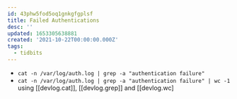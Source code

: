 ```yaml
---
id: 43phw5fod5oq1gnkgfgplsf
title: Failed Authentications
desc: ''
updated: 1653305638881
created: '2021-10-22T00:00:00.000Z'
tags:
  - tidbits
---
```


- `cat -n /var/log/auth.log | grep -a "authentication failure"`
- `cat -n /var/log/auth.log | grep -a "authentication failure" | wc -1` using [[devlog.cat]], [[devlog.grep]] and [[devlog.wc]
